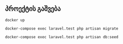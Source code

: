 ## პროექტის გაშვება

```shell
docker up
```

```shell
docker-compose exec laravel.test php artisan migrate
```

```shell
docker-compose exec laravel.test php artisan db:seed
```
